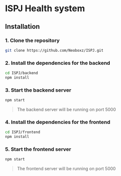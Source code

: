 # ISPJ Health system


## Installation

### 1. Clone the repository

```bash
git clone https://github.com/Neoboxz/ISPJ.git
```

### 2. Install the dependencies for the backend

```bash
cd ISPJ/backend
npm install
```

### 3. Start the backend server

```bash
npm start
```

> The backend server will be running on port 5000

### 4. Install the dependencies for the frontend

```bash
cd ISPJ/frontend
npm install
```

### 5. Start the frontend server

```bash
npm start
```

> The frontend server will be running on port 5000